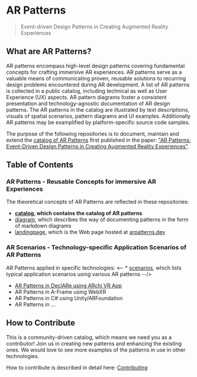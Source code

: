 # AR Patterns

> Event-driven Design Patterns in Creating Augmented Reality Experiences

## What are AR Patterns?
AR patterns encompass high-level design patterns covering fundamental concepts for crafting immersive AR experiences. AR patterns serve as a valuable means of communicating proven, reusable solutions to recurring design problems encountered during AR development. A list of AR patterns is collected in a public catalog, including technical as well as User Experience (UX) aspects. AR pattern diagrams foster a consistent presentation and technology-agnostic documentation of AR design patterns. The AR patterns in the catalog are illustrated by text descriptions, visuals of spatial scenarios, pattern diagrams and UI examples. Additionally AR patterns may be examplified by platform-specific source code samples.

The purpose of the following repositories is to document, maintain and extend the [catalog of AR Patterns](https://github.com/ARpatterns/catalog) first published in the paper: ["AR Patterns: Event-Driven Design Patterns in Creating Augmented Reality Experiences"](https://link.springer.com/chapter/10.1007/978-3-031-48495-7_6).

## Table of Contents

### AR Patterns - Reusable Concepts for immersive AR Experiences
The theoretical concepts of AR Patterns are reflected in these repositories:
* <strong>[catalog](https://github.com/ARpatterns/catalog/), which contains the catalog of AR patterns</strong>
* [diagram](https://github.com/ARpatterns/diagram/), which describes the way of documenting patterns in the form of markdown diagrams
* [landingpage](https://github.com/ARpatterns/landingpage/), which is the Web page hosted at [arpatterns.dev](https://arpatterns.dev)

### AR Scenarios - Technology-specific Application Scenarios of AR Patterns
AR Patterns applied in specific technologies:
<--  * [scenarios](https://github.com/ARpatterns/catalog/scenarios.md), which lists typical application scenarios using various AR patterns --/>
* [AR Patterns in DeclARe using ARchi VR App](https://github.com/ARpatterns/declare/)
* AR Patterns in A-Frame using WebXR
* AR Patterns in C# using Unity/ARFoundation
* AR Patterns in ...

## How to Contribute
This is a community-driven catalog, which means we need you as a contributor! Join us in creating new patterns and enhancing the existing ones.
We would love to see more examples of the patterns in use in other technologies.

How to contribute is described in detail here: [Contributing](CONTRIBUTING.md)
